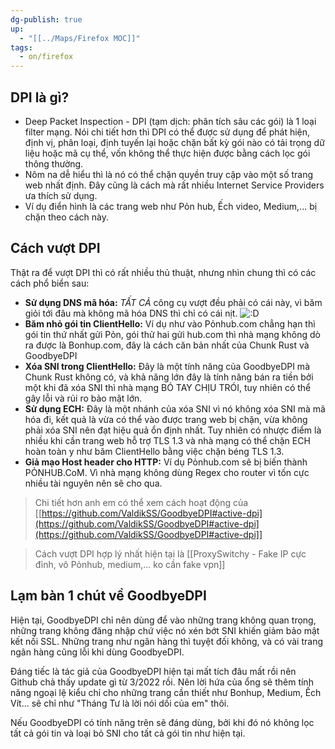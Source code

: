 ```yaml
---
dg-publish: true
up:
  - "[[../Maps/Firefox MOC]]"
tags:
  - on/firefox
---
```

## DPI là gì?
- Deep Packet Inspection - DPI (tạm dịch: phân tích sâu các gói)  là 1 loại filter mạng. Nói chi tiết hơn thì DPI có thể được sử dụng để phát hiện, định vị, phân loại, định tuyến lại hoặc chặn bất kỳ gói nào có tải trọng dữ liệu hoặc mã cụ thể, vốn không thể thực hiện được bằng cách lọc gói thông thường.
- Nôm na dễ hiểu thì là nó có thể chặn quyền truy cập vào một số trang web nhất định. Đây cũng là cách mà rất nhiều Internet Service Providers ưa thích sử dụng.
- Ví dụ điển hình là các trang web như Pỏn hub, Ếch video, Medium,... bị chặn theo cách này.

## Cách vượt DPI
Thật ra để vượt DPI thì có rất nhiều thủ thuật, nhưng nhìn chung thì có các cách phổ biển sau:
- **Sử dụng DNS mã hóa:** *TẤT CẢ* công cụ vượt đều phải có cái này, vì băm giỏi tới đâu mà không mã hóa DNS thì chỉ có cái nịt. ![:D](https://statics.voz.tech/styles/next/xenforo/smilies/popo/biggrin.png?v=01 "Big grin    :D")
- **Băm nhỏ gói tin ClientHello:** Ví dụ như vào Pỏnhub.com chẳng hạn thì gói tin thứ nhất gửi Pỏn, gói thử hai gửi hub.com thì nhà mạng không dò ra được là Bonhup.com, đây là cách căn bản nhất của Chunk Rust và GoodbyeDPI
- **Xóa SNI trong ClientHello:** Đây là một tính năng của GoodbyeDPI mà Chunk Rust không có, và khả năng lớn đây là tính năng bán ra tiền bởi một khi đã xóa SNI thì nhà mạng BÓ TAY CHỊU TRÓI, tuy nhiên có thể gây lỗi và rủi ro bảo mật lớn.
- **Sử dụng ECH:** Đây là một nhánh của xóa SNI vì nó không xóa SNI mà mã hóa đi, kết quả là vừa có thể vào được trang web bị chặn, vừa không phải xóa SNI nên đạt hiệu quả ổn định nhất. Tuy nhiên có nhược điểm là nhiều khi cần trang web hỗ trợ TLS 1.3 và nhà mạng có thể chặn ECH hoàn toàn y như băm ClientHello bằng việc chặn béng TLS 1.3.
- **Giả mạo Host header cho HTTP:** Ví dụ Pỏnhub.com sẽ bị biến thành PỎNHUB.CoM. Vì nhà mạng không dùng Regex cho router vì tốn cực nhiều tài nguyên nên sẽ cho qua.
> Chi tiết hơn anh em có thể xem cách hoạt động của [[https://github.com/ValdikSS/GoodbyeDPI#active-dpi](https://github.com/ValdikSS/GoodbyeDPI#active-dpi](https://github.com/ValdikSS/GoodbyeDPI#active-dpi]]

> Cách vượt DPI hợp lý nhất hiện tại là [[ProxySwitchy - Fake IP cực đỉnh, vô Pỏnhub, medium,... ko cần fake vpn]]


## Lạm bàn 1 chút về GoodbyeDPI

Hiện tại, GoodbyeDPI chỉ nên dùng để vào những trang không quan trọng, những trang không đăng nhập chứ việc nó xén bớt SNI khiến giảm bảo mật kết nối SSL. Những trang như ngân hàng thì tuyệt đối không, và có vài trang ngân hàng cũng lỗi khi dùng GoodbyeDPI.  
  
Đáng tiếc là tác giả của GoodbyeDPI hiện tại mất tích đâu mất rồi nên Github chả thấy update gì từ 3/2022 rồi. Nên lời hứa của ổng sẽ thêm tính năng ngoại lệ kiểu chỉ cho những trang cần thiết như Bonhup, Medium, Ếch Vít... sẽ chỉ như "Tháng Tư là lời nói dối của em" thôi.  
  
Nếu GoodbyeDPI có tính năng trên sẽ đáng dùng, bởi khi đó nó không lọc tất cả gói tin và loại bỏ SNI cho tất cả gói tin như hiện tại.